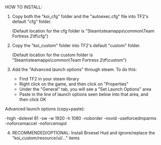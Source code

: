 HOW TO INSTALL:
1. Copy both the "koi_cfg" folder and the "autoexec.cfg" file into TF2's default "cfg" folder. 

   (Default location for the cfg folder is "Steam\steamapps\common\Team Fortress 2\tf\cfg")

2. Copy the "koi_custom" folder into TF2's default "custom" folder. 

   (Default location for the custom folder is "Steam\steamapps\common\Team Fortress 2\tf\custom")

3. Add the "Advanced launch options" through steam. To do this:
   - Find TF2 in your steam library
   - Right click on the game, and then click on "Properties"
   - Under the "General" tab, you will see a "Set Launch Options" area
   - Paste in the line of launch options seen below into that area, and then click OK

  Advanced launch options (copy+paste):
  
  -high -dxlevel 81 -sw -w 1920 -h 1080 -noborder -novid -useforcedmparms -noforcemaccel -noforcemspd

4. RECOMMENDED/OPTIONAL: Install Broesel Hud and ignore/replace the "koi_custom/resource/ui/..." items
